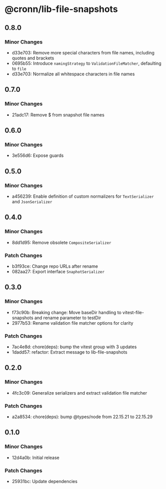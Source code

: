 # @cronn/lib-file-snapshots

## 0.8.0

### Minor Changes

- d33e703: Remove more special characters from file names, including quotes and brackets
- 0695b55: Introduce `namingStrategy` to `ValidationFileMatcher`, defaulting to `file`
- d33e703: Normalize all whitespace characters in file names

## 0.7.0

### Minor Changes

- 21adc17: Remove $ from snapshot file names

## 0.6.0

### Minor Changes

- 3e556d6: Expose guards

## 0.5.0

### Minor Changes

- a456239: Enable definition of custom normalizers for `TextSerializer` and `JsonSerializer`

## 0.4.0

### Minor Changes

- 8dd1d95: Remove obsolete `CompositeSerializer`

### Patch Changes

- b3f93ce: Change repo URLs after rename
- 082aa27: Export interface `SnaphotSerializer`

## 0.3.0

### Minor Changes

- f73c90b: Breaking change: Move baseDir handling to vitest-file-snapshots and rename parameter to testDir
- 2977b53: Rename validation file matcher options for clarity

### Patch Changes

- 7ac4e8d: chore(deps): bump the vitest group with 3 updates
- 1dadd57: refactor: Extract message to lib-file-snapshots

## 0.2.0

### Minor Changes

- 4fc3c09: Generalize serializers and extract validation file matcher

### Patch Changes

- a2a8534: chore(deps): bump @types/node from 22.15.21 to 22.15.29

## 0.1.0

### Minor Changes

- 12d4a0b: Initial release

### Patch Changes

- 25931bc: Update dependencies
